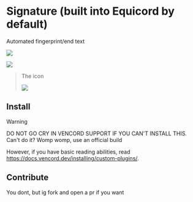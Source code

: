 # Signature (built into Equicord by default)
Automated fingerprint/end text

![](https://cdn.nest.rip/uploads/e57058a4-166e-400e-83c2-19d984c65c9a.png)

![](https://cdn.nest.rip/uploads/ff0c5f9d-f906-45ef-946c-5ad0fbc63d46.png)

> The icon
>
> ![](https://cdn.nest.rip/uploads/3de6bcba-b4e3-452e-85f7-f1105945ab68.png)

## Install

> [!WARNING]
> DO NOT GO CRY IN VENCORD SUPPORT IF YOU CAN'T INSTALL THIS. Can't do it? Womp womp, use an official build

However, if you have basic reading abilities, read https://docs.vencord.dev/installing/custom-plugins/.

## Contribute

You dont, but ig fork and open a pr if you want
